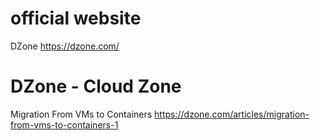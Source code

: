 
# official website

DZone https://dzone.com/

# DZone - Cloud Zone

Migration From VMs to Containers https://dzone.com/articles/migration-from-vms-to-containers-1


